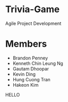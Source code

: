 # Trivia-Game
Agile Project Development

# Members
- Brandon Penney
- Kenneth Chin Leung Ng 
- Gautam Dhoopar
- Kevin Ding
- Hung Cuong Tran
- Hakeon Kim

HELLO
